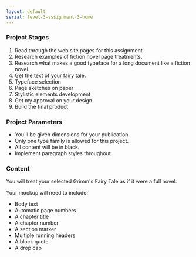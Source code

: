 ```yaml
---
layout: default
serial: level-3-assignment-3-home
---
```

### Project Stages

<ol>
	<li>Read through the web site pages for this assignment.</li>
	<li>Research examples of fiction novel page treatments.</li>
	<li>Research what makes a good typeface for a long document like a fiction novel.</li>
	<li>Get the text of <a href="http://www-2.cs.cmu.edu/~spok/grimmtmp/" title="Get the text for your fairy tale." target="_blank">your fairy tale</a>.</li>
	<li>Typeface selection</li>
	<li>Page sketches on paper</li>
	<li>Stylistic elements development</li>
	<li>Get my approval on your design</li>
	<li>Build the final product</li>
</ol>

### Project Parameters

<ul class="hasBullets">
	<li>You'll be given dimensions for your publication.</li>
	<li>Only one type family is allowed for this project.</li>
	<li>All content will be in black.</li>
	<li>Implement paragraph styles throughout.</li>
</ul>

### Content

You will treat your selected Grimm's Fairy Tale as if it were a full novel.

Your mockup will need to include:

<ul class="hasBullets">
	<li>Body text</li>
	<li>Automatic page numbers</li>
	<li>A chapter title</li>
	<li>A chapter number</li>
	<li>A section marker</li>
	<li>Multiple running headers</li>
	<li>A block quote</li>
	<li>A drop cap</li>
</ul>
